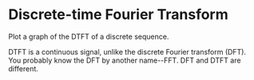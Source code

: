 # Discrete-time Fourier Transform
Plot a graph of the DTFT of a discrete sequence.

DTFT is a continuous signal, unlike the discrete Fourier transform (DFT). You probably know the DFT by another name--FFT. DFT and DTFT are different.
